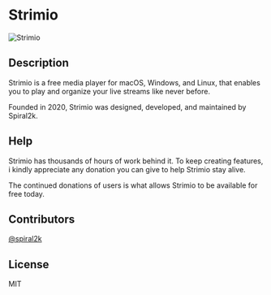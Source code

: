 # Strimio

![Strimio](http://strimio.com/assets/hero.fb6f8a8c.png)

## Description


Strimio is a free media player for macOS, Windows, and Linux, that enables you to play and organize your live streams like never before.

Founded in 2020, Strimio was designed, developed, and maintained by Spiral2k.

## Help

Strimio has thousands of hours of work behind it. To keep creating features, i kindly appreciate any donation you can give to help Strimio stay alive.

The continued donations of users is what allows Strimio to be available for free today.

## Contributors

[@spiral2k](https://twitter.com/spiral2k_)


## License

MIT
